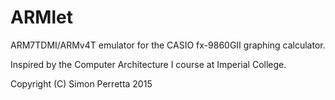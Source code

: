 # ARMlet #

ARM7TDMI/ARMv4T emulator for the CASIO fx-9860GII graphing calculator.

Inspired by the Computer Architecture I course at Imperial College.

Copyright (C) Simon Perretta 2015
